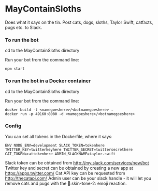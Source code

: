 # MayContainSloths
Does what it says on the tin. Post cats, dogs, sloths, Taylor Swift, catfacts, pugs etc. to Slack.

### To run the bot

cd to the MayContainSloths directory

Run your bot from the command line:
```
npm start
```

### To run the bot in a Docker container

cd to the MayContainSloths directory

Run your bot from the command line:
```
docker build -t <namegoeshere>/<botnamegoeshere> .
docker run -p 49160:8080 -d <namegoeshere>/<botnamegoeshere>
```

### Config

You can set all tokens in the Dockerfile, where it says:
```
ENV NODE_ENV=development SLACK_TOKEN=tokenhere TWITTER_KEY=twitterkeyhere TWITTER_SECRET=twittersecrethere CAT_TOKEN=cattokenhere ADMIN_SLACKNAME=taylor.swift
```
Slack token can be obtained from http://my.slack.com/services/new/bot
Twitter key and secret can be obtained by creating a new app at https://apps.twitter.com/
Cat API key can be requested from http://thecatapi.com/
Admin user can be your slack handle - it will let you remove cats and pugs with the :no_good::skin-tone-2: emoji reaction.